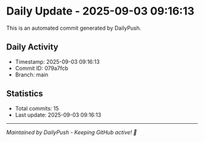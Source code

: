 # Daily Update - 2025-09-03 09:16:13

This is an automated commit generated by DailyPush.

## Daily Activity
- Timestamp: 2025-09-03 09:16:13
- Commit ID: 079a7fcb
- Branch: main

## Statistics
- Total commits: 15
- Last update: 2025-09-03 09:16:13

---
*Maintained by DailyPush - Keeping GitHub active! 🚀*
